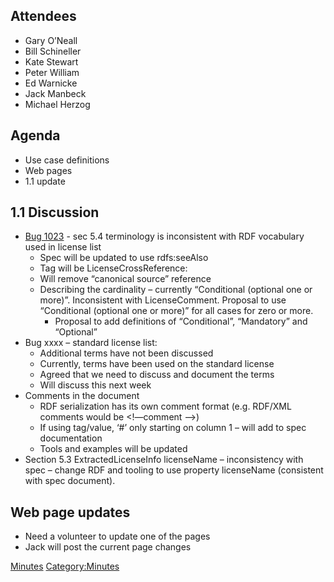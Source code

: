 ## Attendees

  - Gary O’Neall
  - Bill Schineller
  - Kate Stewart
  - Peter William
  - Ed Warnicke
  - Jack Manbeck
  - Michael Herzog

## Agenda

  - Use case definitions
  - Web pages
  - 1.1 update

## 1.1 Discussion

  - [Bug 1023](https://bugs.linuxfoundation.org/show_bug.cgi?id=1023) -
    sec 5.4 terminology is inconsistent with RDF vocabulary used in
    license list
      - Spec will be updated to use rdfs:seeAlso
      - Tag will be LicenseCrossReference:
      - Will remove “canonical source” reference
      - Describing the cardinality – currently “Conditional (optional
        one or more)”. Inconsistent with LicenseComment. Proposal to use
        “Conditional (optional one or more)” for all cases for zero or
        more.
          - Proposal to add definitions of “Conditional”, “Mandatory”
            and “Optional”
  - Bug xxxx – standard license list:
      - Additional terms have not been discussed
      - Currently, terms have been used on the standard license
      - Agreed that we need to discuss and document the terms
      - Will discuss this next week
  - Comments in the document
      - RDF serialization has its own comment format (e.g. RDF/XML
        comments would be \<\!—comment --\>)
      - If using tag/value, ‘\#’ only starting on column 1 – will add to
        spec documentation
      - Tools and examples will be updated
  - Section 5.3 ExtractedLicenseInfo licenseName – inconsistency with
    spec – change RDF and tooling to use property licenseName
    (consistent with spec document).

## Web page updates

  - Need a volunteer to update one of the pages
  - Jack will post the current page changes

[Minutes](Category:Technical "wikilink")
[Category:Minutes](Category:Minutes "wikilink")
